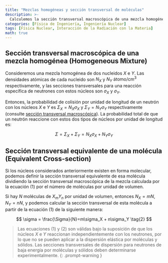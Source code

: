 ```yaml
---
title: "Mezclas homogéneas y sección transversal de moléculas"
description: >-
  Calculemos la sección transversal macroscópica de una mezcla homogénea que contiene dos o más nucleidos.
categories: [Física de Ingeniería, Ingeniería Nuclear]
tags: [Física Nuclear, Interacción de la Radiación con la Materia]
math: true
---
```

## Sección transversal macroscópica de una mezcla homogénea (Homogeneous Mixture)
Consideremos una mezcla homogénea de dos nucleidos $X$ e $Y$. Las densidades atómicas de cada nucleido son $N_X$ y $N_Y$ $\text{átomo/cm}^3$ respectivamente, y las secciones transversales para una reacción específica de neutrones con estos núcleos son $\sigma_X$ y $\sigma_Y$. 

Entonces, la probabilidad de colisión por unidad de longitud de un neutrón con los núcleos $X$ e $Y$ es $\Sigma_X=N_X\sigma_X$ y $\Sigma_Y=N_Y\sigma_Y$ respectivamente (consulte [sección transversal macroscópica](/posts/Neutron-Interactions-and-Cross-sections/#sección-transversal-macroscópica-macroscopic-cross-section)). La probabilidad total de que un neutrón reaccione con estos dos tipos de núcleos por unidad de longitud es:

$$ \Sigma = \Sigma_X + \Sigma_Y = N_X\sigma_X + N_Y\sigma_Y \tag{1}$$

## Sección transversal equivalente de una molécula (Equivalent Cross-section)
Si los núcleos considerados anteriormente existen en forma molecular, podemos definir la sección transversal equivalente de esa molécula dividiendo la sección transversal macroscópica de la mezcla calculada por la ecuación (1) por el número de moléculas por unidad de volumen.

Si hay $N$ moléculas de $X_mY_n$ por unidad de volumen, entonces $N_X=mN$, $N_Y=nN$, y podemos calcular la sección transversal de esta molécula a partir de la ecuación (1) de la siguiente manera:

$$ \sigma = \frac{\Sigma}{N}=m\sigma_X + n\sigma_Y \tag{2} $$

> Las ecuaciones (1) y (2) son válidas bajo la suposición de que los núcleos $X$ e $Y$ reaccionan independientemente con los neutrones, por lo que no se pueden aplicar a la dispersión elástica por moléculas y sólidos.
> Las secciones transversales de dispersión para neutrones de baja energía por moléculas y sólidos deben determinarse experimentalmente.
{: .prompt-warning }